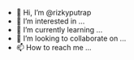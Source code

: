 - 👋 Hi, I’m @rizkyputrap
- 👀 I’m interested in ...
- 🌱 I’m currently learning ...
- 💞️ I’m looking to collaborate on ...
- 📫 How to reach me ...

<!---
rizkyputrap/rizkyputrap is a ✨ special ✨ repository because its `README.md` (this file) appears on your GitHub profile.
You can click the Preview link to take a look at your changes.
--->
